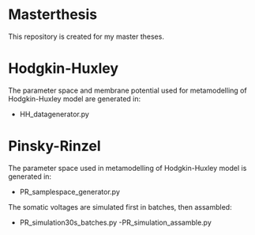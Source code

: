 # Masterthesis
This repository is created for my master theses.

# Hodgkin-Huxley

The parameter space and membrane potential used for metamodelling of Hodgkin-Huxley model are generated in:
  - HH_datagenerator.py
  
# Pinsky-Rinzel
The parameter space used in metamodelling of Hodgkin-Huxley model is generated in:
  - PR_samplespace_generator.py
  
The somatic voltages are simulated first in batches, then assambled:
  - PR_simulation30s_batches.py
  -PR_simulation_assamble.py
  
